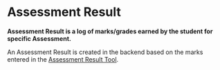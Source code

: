 # Assessment Result

**Assessment Result is a log of marks/grades earned by the student for specific Assessment.**

An Assessment Result is created in the backend based on the marks entered in the [Assessment Result Tool](../Education/Assessment/assessment_result_tool).

